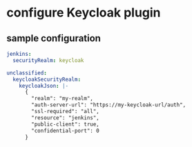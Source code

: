 # configure Keycloak plugin

## sample configuration

```yaml
jenkins:
  securityRealm: keycloak

unclassified:
  keycloakSecurityRealm:
    keycloakJson: |-
      {
        "realm": "my-realm",
        "auth-server-url": "https://my-keycloak-url/auth",
        "ssl-required": "all",
        "resource": "jenkins",
        "public-client": true,
        "confidential-port": 0
      }
```

